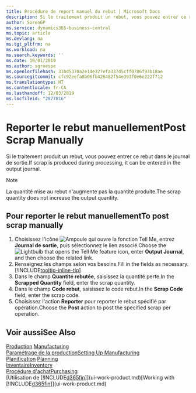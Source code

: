 ```yaml
---
title: Procédure de report manuel du rebut | Microsoft Docs
description: Si le traitement produit un rebut, vous pouvez entrer ce rebut dans le journal de sortie. Remarquez que la quantité perte n'augmente pas la quantité produite.
author: SorenGP
ms.service: dynamics365-business-central
ms.topic: article
ms.devlang: na
ms.tgt_pltfrm: na
ms.workload: na
ms.search.keywords: ''
ms.date: 10/01/2019
ms.author: sgroespe
ms.openlocfilehash: 31bd5370a2e14e327efa337d5cff0786f93b18ae
ms.sourcegitcommit: cfc92eefa8b06fb426482f54e393f0e6e222f712
ms.translationtype: HT
ms.contentlocale: fr-CA
ms.lasthandoff: 12/03/2019
ms.locfileid: "2877816"
---
```

# <a name="post-scrap-manually"></a><span data-ttu-id="ee950-104">Reporter le rebut manuellement</span><span class="sxs-lookup"><span data-stu-id="ee950-104">Post Scrap Manually</span></span>
<span data-ttu-id="ee950-105">Si le traitement produit un rebut, vous pouvez entrer ce rebut dans le journal de sortie.</span><span class="sxs-lookup"><span data-stu-id="ee950-105">If scrap is produced during processing, it can be entered in the output journal.</span></span> 

> [!NOTE]
> <span data-ttu-id="ee950-106">La quantité mise au rebut n'augmente pas la quantité produite.</span><span class="sxs-lookup"><span data-stu-id="ee950-106">The scrap quantity does not increase the output quantity.</span></span>  

## <a name="to-post-scrap-manually"></a><span data-ttu-id="ee950-107">Pour reporter le rebut manuellement</span><span class="sxs-lookup"><span data-stu-id="ee950-107">To post scrap manually</span></span>  
1. <span data-ttu-id="ee950-108">Choisissez l'icône ![Ampoule qui ouvre la fonction Tell Me](media/ui-search/search_small.png "Dites-moi ce que vous voulez faire"), entrez **Journal de sortie**, puis sélectionnez le lien associé.</span><span class="sxs-lookup"><span data-stu-id="ee950-108">Choose the ![Lightbulb that opens the Tell Me feature](media/ui-search/search_small.png "Tell me what you want to do") icon, enter **Output Journal**, and then choose the related link.</span></span>  
2. <span data-ttu-id="ee950-109">Renseignez les champs selon vos besoins.</span><span class="sxs-lookup"><span data-stu-id="ee950-109">Fill in the fields as necessary.</span></span> [!INCLUDE[tooltip-inline-tip](includes/tooltip-inline-tip_md.md)]  
3. <span data-ttu-id="ee950-110">Dans le champ **Quantité rebutée**, saisissez la quantité perte.</span><span class="sxs-lookup"><span data-stu-id="ee950-110">In the **Scrapped Quantity** field, enter the scrap quantity.</span></span>  
4. <span data-ttu-id="ee950-111">Dans le champ **Code rebut**, saisissez le code rebut.</span><span class="sxs-lookup"><span data-stu-id="ee950-111">In the **Scrap Code** field, enter the scrap code.</span></span>  
5. <span data-ttu-id="ee950-112">Choisissez l'action **Reporter** pour reporter le rebut spécifié par opération.</span><span class="sxs-lookup"><span data-stu-id="ee950-112">Choose the **Post** action to post the specified scrap per operation.</span></span>  

## <a name="see-also"></a><span data-ttu-id="ee950-113">Voir aussi</span><span class="sxs-lookup"><span data-stu-id="ee950-113">See Also</span></span>  
<span data-ttu-id="ee950-114">[Production](production-manage-manufacturing.md)  </span><span class="sxs-lookup"><span data-stu-id="ee950-114">[Manufacturing](production-manage-manufacturing.md)  </span></span>  
[<span data-ttu-id="ee950-115">Paramétrage de la production</span><span class="sxs-lookup"><span data-stu-id="ee950-115">Setting Up Manufacturing</span></span>](production-configure-production-processes.md)  
<span data-ttu-id="ee950-116">[Planification](production-planning.md)    </span><span class="sxs-lookup"><span data-stu-id="ee950-116">[Planning](production-planning.md)    </span></span>  
[<span data-ttu-id="ee950-117">Inventaire</span><span class="sxs-lookup"><span data-stu-id="ee950-117">Inventory</span></span>](inventory-manage-inventory.md)  
[<span data-ttu-id="ee950-118">Procédure d'achat</span><span class="sxs-lookup"><span data-stu-id="ee950-118">Purchasing</span></span>](purchasing-manage-purchasing.md)  
<span data-ttu-id="ee950-119">[Utilisation de [!INCLUDE[d365fin](includes/d365fin_md.md)]](ui-work-product.md)</span><span class="sxs-lookup"><span data-stu-id="ee950-119">[Working with [!INCLUDE[d365fin](includes/d365fin_md.md)]](ui-work-product.md)</span></span>

